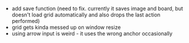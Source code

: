 - add save function (need to fix. currently it saves image and board, but doesn't load grid automatically and also drops the last action performed)
- grid gets kinda messed up on window resize
- using arrow input is weird - it uses the wrong anchor occasionally
